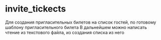 # invite_tickects
Для создания пригласительных билетов на список гостей, по готовому шаблону пригласительного билета
В дальнейшем можно написать чтение из текстового файла, из создания списка из него
